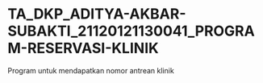 # TA_DKP_ADITYA-AKBAR-SUBAKTI_21120121130041_PROGRAM-RESERVASI-KLINIK
Program untuk mendapatkan nomor antrean klinik
